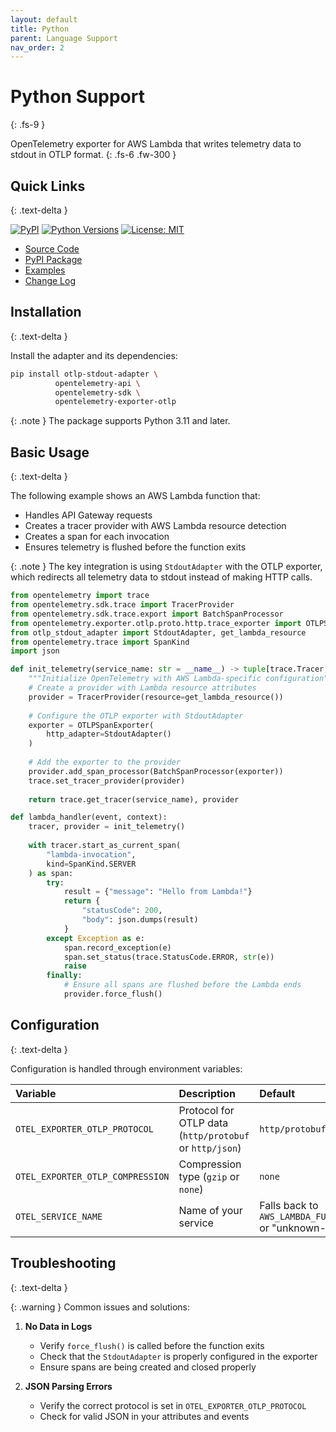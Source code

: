 ```yaml
---
layout: default
title: Python
parent: Language Support
nav_order: 2
---
```


# Python Support
{: .fs-9 }

OpenTelemetry exporter for AWS Lambda that writes telemetry data to stdout in OTLP format.
{: .fs-6 .fw-300 }

## Quick Links
{: .text-delta }

[![PyPI](https://img.shields.io/pypi/v/otlp-stdout-adapter.svg)](https://pypi.org/project/otlp-stdout-adapter/)
[![Python Versions](https://img.shields.io/pypi/pyversions/otlp-stdout-adapter.svg)](https://pypi.org/project/otlp-stdout-adapter/)
[![License: MIT](https://img.shields.io/badge/License-MIT-yellow.svg)](https://opensource.org/licenses/MIT)

- [Source Code](https://github.com/dev7a/serverless-otlp-forwarder/tree/main/packages/python/adapter)
- [PyPI Package](https://pypi.org/project/otlp-stdout-adapter/)
- [Examples](https://github.com/dev7a/serverless-otlp-forwarder/tree/main/packages/python/adapter/examples)
- [Change Log](https://github.com/dev7a/serverless-otlp-forwarder/blob/main/packages/python/adapter/CHANGELOG.md)

## Installation
{: .text-delta }

Install the adapter and its dependencies:

```bash
pip install otlp-stdout-adapter \
          opentelemetry-api \
          opentelemetry-sdk \
          opentelemetry-exporter-otlp
```

{: .note }
The package supports Python 3.11 and later.

## Basic Usage
{: .text-delta }

The following example shows an AWS Lambda function that:
- Handles API Gateway requests
- Creates a tracer provider with AWS Lambda resource detection
- Creates a span for each invocation
- Ensures telemetry is flushed before the function exits

{: .note }
The key integration is using `StdoutAdapter` with the OTLP exporter, which redirects all telemetry data to stdout instead of making HTTP calls.

```python
from opentelemetry import trace
from opentelemetry.sdk.trace import TracerProvider
from opentelemetry.sdk.trace.export import BatchSpanProcessor
from opentelemetry.exporter.otlp.proto.http.trace_exporter import OTLPSpanExporter
from otlp_stdout_adapter import StdoutAdapter, get_lambda_resource
from opentelemetry.trace import SpanKind
import json

def init_telemetry(service_name: str = __name__) -> tuple[trace.Tracer, TracerProvider]:
    """Initialize OpenTelemetry with AWS Lambda-specific configuration"""
    # Create a provider with Lambda resource attributes
    provider = TracerProvider(resource=get_lambda_resource())
    
    # Configure the OTLP exporter with StdoutAdapter
    exporter = OTLPSpanExporter(
        http_adapter=StdoutAdapter()
    )
    
    # Add the exporter to the provider
    provider.add_span_processor(BatchSpanProcessor(exporter))
    trace.set_tracer_provider(provider)
    
    return trace.get_tracer(service_name), provider

def lambda_handler(event, context):
    tracer, provider = init_telemetry()
    
    with tracer.start_as_current_span(
        "lambda-invocation",
        kind=SpanKind.SERVER
    ) as span:
        try:
            result = {"message": "Hello from Lambda!"}
            return {
                "statusCode": 200,
                "body": json.dumps(result)
            }
        except Exception as e:
            span.record_exception(e)
            span.set_status(trace.StatusCode.ERROR, str(e))
            raise
        finally:
            # Ensure all spans are flushed before the Lambda ends
            provider.force_flush()
```

## Configuration
{: .text-delta }

Configuration is handled through environment variables:

| Variable | Description | Default |
|:---------|:------------|:--------|
| `OTEL_EXPORTER_OTLP_PROTOCOL` | Protocol for OTLP data (`http/protobuf` or `http/json`) | `http/protobuf` |
| `OTEL_EXPORTER_OTLP_COMPRESSION` | Compression type (`gzip` or `none`) | `none` |
| `OTEL_SERVICE_NAME` | Name of your service | Falls back to `AWS_LAMBDA_FUNCTION_NAME` or "unknown-service" |

## Troubleshooting
{: .text-delta }

{: .warning }
Common issues and solutions:

1. **No Data in Logs**
   - Verify `force_flush()` is called before the function exits
   - Check that the `StdoutAdapter` is properly configured in the exporter
   - Ensure spans are being created and closed properly

2. **JSON Parsing Errors**
   - Verify the correct protocol is set in `OTEL_EXPORTER_OTLP_PROTOCOL`
   - Check for valid JSON in your attributes and events